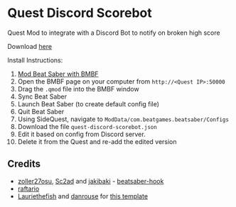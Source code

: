 # Quest Discord Scorebot

Quest Mod to integrate with a Discord Bot to notify on broken high score

Download [here](https://github.com/tvbarnette999/QuestDiscordScorebot/releases/download/v0.1.0/quest-discord-scorebot_v0.1.0.qmod)

Install Instructions:
1. [Mod Beat Saber with BMBF](https://bsmg.wiki/quest-modding.html)
2. Open the BMBF page on your computer from `http://<Quest IP>:50000`
3. Drag the `.qmod` file into the BMBF window
4. Sync Beat Saber
5. Launch Beat Saber (to create default config file)
6. Quit Beat Saber
7. Using SideQuest, navigate to `ModData/com.beatgames.beatsaber/Configs`
8. Download the file `quest-discord-scorebot.json`
9. Edit it based on config from Discord server.
10. Delete it from the Quest and re-add the edited version


## Credits

* [zoller27osu](https://github.com/zoller27osu), [Sc2ad](https://github.com/Sc2ad) and [jakibaki](https://github.com/jakibaki) - [beatsaber-hook](https://github.com/sc2ad/beatsaber-hook)
* [raftario](https://github.com/raftario)
* [Lauriethefish](https://github.com/Lauriethefish) and [danrouse](https://github.com/danrouse) for [this template](https://github.com/Lauriethefish/quest-mod-template)

